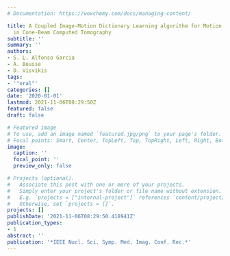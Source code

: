 ```yaml
---
# Documentation: https://wowchemy.com/docs/managing-content/

title: A Coupled Image-Motion Dictionary Learning algorithm for Motion Estimation-Compensation
  in Cone-Beam Computed Tomography
subtitle: ''
summary: ''
authors:
- S. L. Alfonso Garcia
- A. Bousse
- D. Visvikis
tags:
- '"oral"'
categories: []
date: '2020-01-01'
lastmod: 2021-11-06T08:29:50Z
featured: false
draft: false

# Featured image
# To use, add an image named `featured.jpg/png` to your page's folder.
# Focal points: Smart, Center, TopLeft, Top, TopRight, Left, Right, BottomLeft, Bottom, BottomRight.
image:
  caption: ''
  focal_point: ''
  preview_only: false

# Projects (optional).
#   Associate this post with one or more of your projects.
#   Simply enter your project's folder or file name without extension.
#   E.g. `projects = ["internal-project"]` references `content/project/deep-learning/index.md`.
#   Otherwise, set `projects = []`.
projects: []
publishDate: '2021-11-06T08:29:50.418941Z'
publication_types:
- 1
abstract: ''
publication: '*IEEE Nucl. Sci. Symp. Med. Imag. Conf. Rec.*'
---
```

